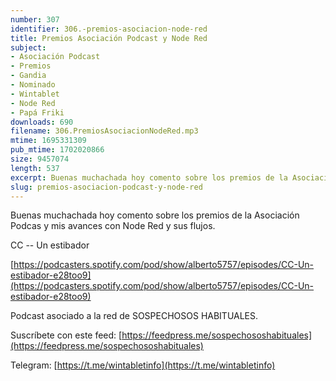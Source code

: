 ```yaml
---
number: 307
identifier: 306.-premios-asociacion-node-red
title: Premios Asociación Podcast y Node Red
subject:
- Asociación Podcast
- Premios
- Gandia
- Nominado
- Wintablet
- Node Red
- Papá Friki
downloads: 690
filename: 306.PremiosAsociacionNodeRed.mp3
mtime: 1695331309
pub_mtime: 1702020866
size: 9457074
length: 537
excerpt: Buenas muchachada hoy comento sobre los premios de la Asociación Podcast y mis avances con Node Red.
slug: premios-asociacion-podcast-y-node-red
---
```

Buenas muchachada hoy comento sobre los premios de la Asociación Podcas y mis avances con Node Red y sus flujos.

CC -- Un estibador

[https://podcasters.spotify.com/pod/show/alberto5757/episodes/CC-Un-estibador-e28too9](https://podcasters.spotify.com/pod/show/alberto5757/episodes/CC-Un-estibador-e28too9)

Podcast asociado a la red de SOSPECHOSOS HABITUALES.

Suscríbete con este feed: [https://feedpress.me/sospechososhabituales](https://feedpress.me/sospechososhabituales)

Telegram: [https://t.me/wintabletinfo](https://t.me/wintabletinfo)